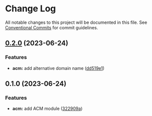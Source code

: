 # Change Log

All notable changes to this project will be documented in this file.
See [Conventional Commits](https://conventionalcommits.org) for commit guidelines.

## [0.2.0](https://github.com/finando/infrastructure-modules/compare/acm@0.1.0...acm@0.2.0) (2023-06-24)


### Features

* **acm:** add alternative domain name ([dd519e1](https://github.com/finando/infrastructure-modules/commit/dd519e16d5adc334be0aad7a9727071e8f74d18f))



## 0.1.0 (2023-06-24)


### Features

* **acm:** add ACM module ([322909a](https://github.com/finando/infrastructure-modules/commit/322909af7c2dd6eb391057458926d525750ec32a))
